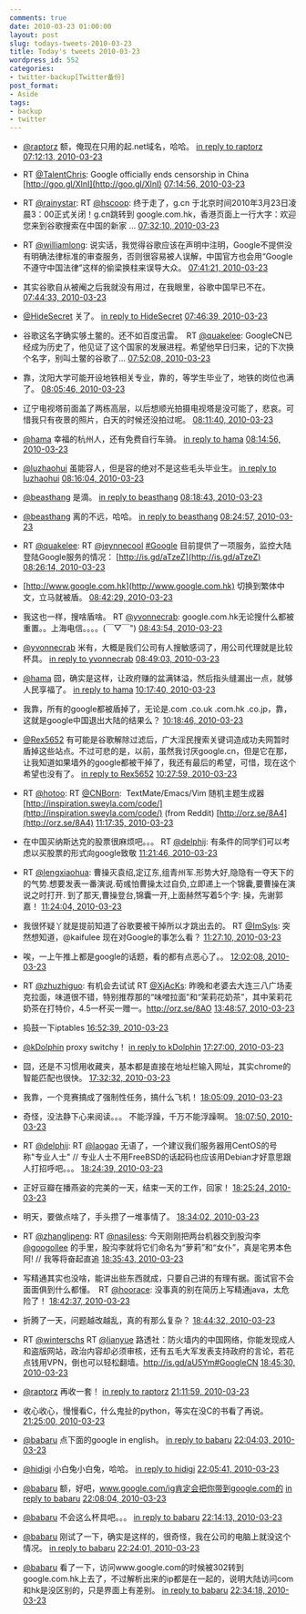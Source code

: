 ```yaml
---
comments: true
date: 2010-03-23 01:00:00
layout: post
slug: todays-tweets-2010-03-23
title: Today's tweets 2010-03-23
wordpress_id: 552
categories:
- twitter-backup[Twitter备份]
post_format:
- Aside
tags:
- backup
- twitter
---
```





  * [@raptorz](http://twitter.com/raptorz) 额，俺现在只用的起.net域名，哈哈。 [in reply to raptorz](http://twitter.com/raptorz/statuses/10878427085) [07:12:13, 2010-03-23](http://twitter.com/gfrog/statuses/10895537184)





  * RT [@TalentChris](http://twitter.com/TalentChris): Google officially ends censorship in China [http://goo.gl/XlnI](http://goo.gl/XlnI) [07:14:56, 2010-03-23](http://twitter.com/gfrog/statuses/10895659306)





  * RT [@rainystar](http://twitter.com/rainystar): RT [@hscoop](http://twitter.com/hscoop): 终于走了，g.cn 于北京时间2010年3月23日凌晨3：00正式关闭！g.cn跳转到 google.com.hk，香港页面上一行大字：欢迎您来到谷歌搜索在中国的新家 … [07:32:10, 2010-03-23](http://twitter.com/gfrog/statuses/10896441595)





  * RT [@williamlong](http://twitter.com/williamlong): 说实话，我觉得谷歌应该在声明中注明，Google不提供没有明确法律标准的审查服务，否则很容易被人误解，中国官方也会用“Google不遵守中国法律”这样的偷梁换柱来误导大众。 [07:41:21, 2010-03-23](http://twitter.com/gfrog/statuses/10896838028)





  * 其实谷歌自从被阉之后我就没有用过，在我眼里，谷歌中国早已不在。 [07:44:33, 2010-03-23](http://twitter.com/gfrog/statuses/10896978688)





  * [@HideSecret](http://twitter.com/HideSecret) 关了。 [in reply to HideSecret](http://twitter.com/HideSecret/statuses/10896525043) [07:46:39, 2010-03-23](http://twitter.com/gfrog/statuses/10897071234)





  * 谷歌这名字确实够土鳖的。还不如百度迅雷。　RT [@quakelee](http://twitter.com/quakelee): GoogleCN已经成为历史了，他见证了这个国家的发展进程。希望他早日归来，记的下次换个名字，别叫土鳖的谷歌了... [07:52:08, 2010-03-23](http://twitter.com/gfrog/statuses/10897311912)





  * 靠，沈阳大学可能开设地铁相关专业，靠的，等学生毕业了，地铁的岗位也满了。 [08:05:46, 2010-03-23](http://twitter.com/gfrog/statuses/10897929301)





  * 辽宁电视塔前面盖了两栋高层，以后想顺光拍摄电视塔是没可能了，悲哀。可惜我只有夜景的照片，白天的时候还没拍过呢。 [08:11:40, 2010-03-23](http://twitter.com/gfrog/statuses/10898189630)





  * [@hama](http://twitter.com/hama) 幸福的杭州人，还有免费自行车骑。 [in reply to hama](http://twitter.com/hama/statuses/10898243621) [08:14:56, 2010-03-23](http://twitter.com/gfrog/statuses/10898336951)





  * [@luzhaohui](http://twitter.com/luzhaohui) 虽能容人，但是容的绝对不是这些毛头毕业生。 [in reply to luzhaohui](http://twitter.com/luzhaohui/statuses/10898323674) [08:16:04, 2010-03-23](http://twitter.com/gfrog/statuses/10898389274)





  * [@beasthang](http://twitter.com/beasthang) 是滴。 [in reply to beasthang](http://twitter.com/beasthang/statuses/10898381047) [08:18:43, 2010-03-23](http://twitter.com/gfrog/statuses/10898507638)





  * [@beasthang](http://twitter.com/beasthang) 离的不远，哈哈。 [in reply to beasthang](http://twitter.com/beasthang/statuses/10898635494) [08:24:57, 2010-03-23](http://twitter.com/gfrog/statuses/10898785038)





  * RT [@quakelee](http://twitter.com/quakelee): RT [@jeynnecool](http://twitter.com/jeynnecool) [#Google](http://search.twitter.com/search?q=%23Google) 目前提供了一项服务，监控大陆登陆Google服务的情况： [http://is.gd/aTzeZ](http://is.gd/aTzeZ) [08:26:14, 2010-03-23](http://twitter.com/gfrog/statuses/10898841561)





  * [http://www.google.com.hk](http://www.google.com.hk) 切换到繁体中文，立马就被盾。 [08:42:29, 2010-03-23](http://twitter.com/gfrog/statuses/10899575336)





  * 我这也一样，搜啥盾啥。 RT [@yvonnecrab](http://twitter.com/yvonnecrab): google.com.hk无论搜什么都被重置。。上海电信。。。。(￣▽￣") [08:43:54, 2010-03-23](http://twitter.com/gfrog/statuses/10899639046)





  * [@yvonnecrab](http://twitter.com/yvonnecrab) 米有，大概是我们公司有人搜敏感词了，用公司代理就是比较杯具。 [in reply to yvonnecrab](http://twitter.com/yvonnecrab/statuses/10899835706) [08:49:03, 2010-03-23](http://twitter.com/gfrog/statuses/10899870311)





  * [@hama](http://twitter.com/hama) 囧，确实是这样，让政府赚的盆满钵溢，然后指头缝漏出一点，就够人民享福了。 [in reply to hama](http://twitter.com/hama/statuses/10900911330) [10:17:40, 2010-03-23](http://twitter.com/gfrog/statuses/10904029275)





  * 我靠，所有的google都被盾掉了，无论是.com .co.uk .com.hk .co.jp，靠，这就是google中国退出大陆的结果么？ [10:18:46, 2010-03-23](http://twitter.com/gfrog/statuses/10904079818)





  * [@Rex5652](http://twitter.com/Rex5652) 有可能是谷歌解除过滤后，广大淫民搜索关键词造成功夫网暂时盾掉这些站点。不过可悲的是，以前，虽然我讨厌google.cn，但是它在那，让我知道如果墙外的google都被干掉了，我还有最后的希望，可惜，现在这个希望也没有了。 [in reply to Rex5652](http://twitter.com/Rex5652/statuses/10904112500) [10:27:59, 2010-03-23](http://twitter.com/gfrog/statuses/10904495514)





  * RT [@hotoo](http://twitter.com/hotoo): RT [@CNBorn](http://twitter.com/CNBorn):
		 TextMate/Emacs/Vim 随机主题生成器 [http://inspiration.sweyla.com/code/](http://inspiration.sweyla.com/code/) (from Reddit) [http://orz.se/8A4](http://orz.se/8A4) [11:17:35, 2010-03-23](http://twitter.com/gfrog/statuses/10906739907)





  * 在中国买纳斯达克的股票很麻烦吧。。。 RT [@delphij](http://twitter.com/delphij): 有条件的同学们可以考虑以买股票的形式向google致敬 [11:21:46, 2010-03-23](http://twitter.com/gfrog/statuses/10906917168)





  * RT [@lengxiaohua](http://twitter.com/lengxiaohua): 曹操灭袁绍,定辽东,组青州军.形势大好,隐隐有一夺天下的的气势.想要发表一番演说.荀彧怕曹操太过自负,立即递上一个锦囊,要曹操在演说之时打开. 到了那天,曹操登台,锦囊一开,上面赫然写着5个字: 操，先谢郭嘉！ [11:24:04, 2010-03-23](http://twitter.com/gfrog/statuses/10907013991)





  * 我很怀疑丫就是提前知道了谷歌要被干掉所以才跳出去的。 RT [@ImSyls](http://twitter.com/ImSyls): 突然想知道，@kaifulee 现在对Google的事怎么看？ [11:27:10, 2010-03-23](http://twitter.com/gfrog/statuses/10907143779)





  * 唉，一上午推上都是google的话题，看的都有点恶心了。。 [12:02:08, 2010-03-23](http://twitter.com/gfrog/statuses/10908613048)





  * RT [@zhuzhiguo](http://twitter.com/zhuzhiguo): 有机会去试试 RT [@XjAcKs](http://twitter.com/XjAcKs): 昨晚和老婆去大连三八广场麦克拉面，味道很不错，特别推荐那的“味噌拉面”和“茉莉花奶茶”，其中茉莉花奶茶在打特价，4.5一杯买一赠一。http://orz.se/8AO [13:48:57, 2010-03-23](http://twitter.com/gfrog/statuses/10912267405)





  * 捣鼓一下iptables [16:52:39, 2010-03-23](http://twitter.com/gfrog/statuses/10916758978)





  * [@kDolphin](http://twitter.com/kDolphin) proxy switchy！ [in reply to kDolphin](http://twitter.com/kDolphin/statuses/10917485419) [17:27:00, 2010-03-23](http://twitter.com/gfrog/statuses/10917581352)





  * 囧，还是不习惯用收藏夹，基本都是直接在地址栏输入网址，其实chrome的智能匹配也很快。 [17:32:32, 2010-03-23](http://twitter.com/gfrog/statuses/10917712511)





  * 我靠，一个竞赛搞成了强制性任务，搞什么飞机！ [18:05:09, 2010-03-23](http://twitter.com/gfrog/statuses/10918501953)





  * 奇怪，没法静下心来阅读。。。 不能浮躁，千万不能浮躁啊。 [18:07:50, 2010-03-23](http://twitter.com/gfrog/statuses/10918568669)





  * RT [@delphij](http://twitter.com/delphij): RT [@laogao](http://twitter.com/laogao) 无语了，一个建议我们服务器用CentOS的号称"专业人士" // 专业人士不用FreeBSD的话起码也应该用Debian才好意思跟人打招呼吧。。。 [18:24:39, 2010-03-23](http://twitter.com/gfrog/statuses/10918987071)





  * 正好豆瓣在播燕姿的完美的一天，结束一天的工作，回家！ [18:25:24, 2010-03-23](http://twitter.com/gfrog/statuses/10919005894)





  * 明天，要做点啥了，手头攒了一堆事情了。 [18:34:02, 2010-03-23](http://twitter.com/gfrog/statuses/10919230013)





  * RT [@zhanglipeng](http://twitter.com/zhanglipeng): RT [@nasiless](http://twitter.com/nasiless): 今天刚刚把两台机器交到股沟李 [@googollee](http://twitter.com/googollee) 的手里，股沟李就将它们命名为“萝莉”和“女仆”，真是宅男本色阿! // 我等将奋起直追 [18:35:43, 2010-03-23](http://twitter.com/gfrog/statuses/10919273704)





  * 写精通其实也没啥，能讲出些东西就成，只要自己讲的有理有据。面试官不会面面俱到什么都懂。　RT [@hoorace](http://twitter.com/hoorace): 没事真的别在简历上写精通java，太危险了！ [18:42:37, 2010-03-23](http://twitter.com/gfrog/statuses/10919450897)





  * 折腾了一天，问题越改越乱，真的有那么复杂？ [18:44:32, 2010-03-23](http://twitter.com/gfrog/statuses/10919497595)





  * RT [@winterschs](http://twitter.com/winterschs) RT [@lianyue](http://twitter.com/lianyue) 路透社：防火墙内的中国网络，你能发现成人和盗版网站，政治内容却必须审核，还有五毛大军发表支持政府的言论，若花点钱用VPN，倒也可以轻松翻墙。http://is.gd/aU5Ym#GoogleCN [18:45:30, 2010-03-23](http://twitter.com/gfrog/statuses/10919522578)





  * [@raptorz](http://twitter.com/raptorz) 再收一套！ [in reply to raptorz](http://twitter.com/raptorz/statuses/10924327289) [21:11:59, 2010-03-23](http://twitter.com/gfrog/statuses/10924355509)





  * 收心收心，慢慢看C，什么鬼扯的python，等实在没C的书看了再说。 [21:25:00, 2010-03-23](http://twitter.com/gfrog/statuses/10924882884)





  * [@babaru](http://twitter.com/babaru) 点下面的google in english。 [in reply to babaru](http://twitter.com/babaru/statuses/10926321874) [22:04:03, 2010-03-23](http://twitter.com/gfrog/statuses/10926534320)





  * [@hidigi](http://twitter.com/hidigi) 小白兔小白兔，哈哈。 [in reply to hidigi](http://twitter.com/hidigi/statuses/10925690575) [22:05:41, 2010-03-23](http://twitter.com/gfrog/statuses/10926606552)





  * [@babaru](http://twitter.com/babaru) 额，好吧，www.google.com/ig肯定会把你带到google.com的 [in reply to babaru](http://twitter.com/babaru/statuses/10926598289) [22:08:04, 2010-03-23](http://twitter.com/gfrog/statuses/10926709585)





  * [@babaru](http://twitter.com/babaru) 不会这么杯具吧。。。 [in reply to babaru](http://twitter.com/babaru/statuses/10926776615) [22:14:13, 2010-03-23](http://twitter.com/gfrog/statuses/10926974209)





  * [@babaru](http://twitter.com/babaru) 刚试了一下，确实是这样的，很奇怪，我在公司的电脑上就没这个情况。 [in reply to babaru](http://twitter.com/babaru/statuses/10927006780) [22:24:01, 2010-03-23](http://twitter.com/gfrog/statuses/10927405228)





  * [@babaru](http://twitter.com/babaru) 看了一下，访问www.google.com的时候被302转到google.com.hk上去了，不过解析出来的ip都是在一起的，说明大陆访问com和hk是没区别的，只是界面上有差别。 [in reply to babaru](http://twitter.com/babaru/statuses/10927006780) [22:34:18, 2010-03-23](http://twitter.com/gfrog/statuses/10927868967)




